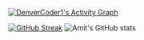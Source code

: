 <a href="https://github.com/ashutosh00710/github-readme-activity-graph"><img alt="DenverCoder1's Activity Graph" src="https://activity-graph.herokuapp.com/graph?username=amtsngh&bg_color=1F222E&color=F8D866&line=F85D7F&point=FFFFFF&hide_border=true" /></a>

[![GitHub Streak](https://github-readme-streak-stats.herokuapp.com/?user=amtsngh&theme=dark)](https://git.io/streak-stats)
![Amit's GitHub stats](https://github-readme-stats.vercel.app/api?username=amtsngh&show_icons=true&theme=radical)



